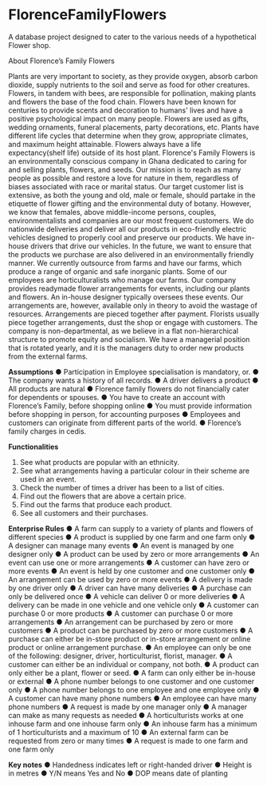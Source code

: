 # FlorenceFamilyFlowers
A database project designed to cater to the various needs of a hypothetical Flower shop.


About Florence’s Family Flowers

Plants are very important to society, as they provide oxygen, absorb carbon dioxide, supply 
nutrients to the soil and serve as food for other creatures. Flowers, in tandem with bees, are 
responsible for pollination, making plants and flowers the base of the food chain.
Flowers have been known for centuries to provide scents and decoration to humans' lives and 
have a positive psychological impact on many people. Flowers are used as gifts, wedding 
ornaments, funeral placements, party decorations, etc. Plants have different life cycles that 
determine when they grow, appropriate climates, and maximum height attainable. Flowers 
always have a life expectancy(shelf life) outside of its host plant.
Florence's Family Flowers is an environmentally conscious company in Ghana dedicated to 
caring for and selling plants, flowers, and seeds. Our mission is to reach as many people as 
possible and restore a love for nature in them, regardless of biases associated with race or 
marital status. Our target customer list is extensive, as both the young and old, male or female, 
should partake in the etiquette of flower gifting and the environmental duty of botany. 
However, we know that females, above middle-income persons, couples, environmentalists 
and companies are our most frequent customers.
We do nationwide deliveries and deliver all our products in eco-friendly electric vehicles 
designed to properly cool and preserve our products. We have in-house drivers that drive our 
vehicles. In the future, we want to ensure that the products we purchase are also delivered in 
an environmentally friendly manner. We currently outsource from farms and have our farms, 
which produce a range of organic and safe inorganic plants. Some of our employees are 
horticulturalists who manage our farms.
Our company provides readymade flower arrangements for events, including our plants and 
flowers. An in-house designer typically oversees these events. Our arrangements are, however, 
available only in theory to avoid the wastage of resources. Arrangements are pieced together 
after payment. Florists usually piece together arrangements, dust the shop or engage with 
customers. 
The company is non-departmental, as we believe in a flat non-hierarchical structure to promote 
equity and socialism. We have a managerial position that is rotated yearly, and it is the 
managers duty to order new products from the external farms.



**Assumptions**
● Participation in Employee specialisation is mandatory, or.
● The company wants a history of all records.
● A driver delivers a product
● All products are natural
● Florence family flowers do not financially cater for dependents or spouses.
● You have to create an account with Florence’s Family, before shopping online
● You must provide information before shopping in person, for accounting purposes
● Employees and customers can originate from different parts of the world.
● Florence’s family charges in cedis.


**Functionalities**
1. See what products are popular with an ethnicity.
2. See what arrangements having a particular colour in their scheme are used in an event.
3. Check the number of times a driver has been to a list of cities.
4. Find out the flowers that are above a certain price.
5. Find out the farms that produce each product.
6. See all customers and their purchases.


**Enterprise Rules**
● A farm can supply to a variety of plants and flowers of different species
● A product is supplied by one farm and one farm only
● A designer can manage many events
● An event is managed by one designer only
● A product can be used by zero or more arrangements
● An event can use one or more arrangements
● A customer can have zero or more events
● An event is held by one customer and one customer only
● An arrangement can be used by zero or more events
● A delivery is made by one driver only
● A driver can have many deliveries
● A purchase can only be delivered once
● A vehicle can deliver 0 or more deliveries
● A delivery can be made in one vehicle and one vehicle only
● A customer can purchase 0 or more products
● A customer can purchase 0 or more arrangements
● An arrangement can be purchased by zero or more customers
● A product can be purchased by zero or more customers
● A purchase can either be in-store product or in-store arrangement or online product or 
online arrangement purchase.
● An employee can only be one of the following: designer, driver, horticulturist, florist, 
manager.
● A customer can either be an individual or company, not both.
● A product can only either be a plant, flower or seed.
● A farm can only either be in-house or external
● A phone number belongs to one customer and one customer only
● A phone number belongs to one employee and one employee only
● A customer can have many phone numbers
● An employee can have many phone numbers
● A request is made by one manager only
● A manager can make as many requests as needed
● A horticulturists works at one inhouse farm and one inhouse farm only
● An inhouse farm has a minimum of 1 horticulturists and a maximum of 10
● An external farm can be requested from zero or many times
● A request is made to one farm and one farm only



**Key notes**
● Handedness indicates left or right-handed driver
● Height is in metres
● Y/N means Yes and No
● DOP means date of planting


